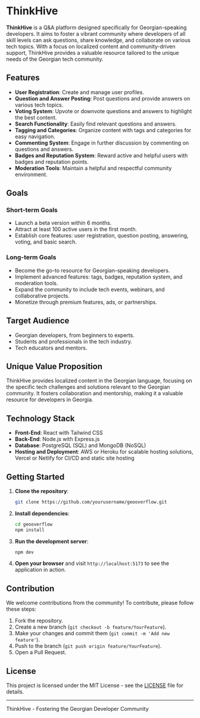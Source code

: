# ThinkHive

**ThinkHive** is a Q&A platform designed specifically for Georgian-speaking developers. It aims to foster a vibrant community where developers of all skill levels can ask questions, share knowledge, and collaborate on various tech topics. With a focus on localized content and community-driven support, ThinkHive provides a valuable resource tailored to the unique needs of the Georgian tech community.

## Features

- **User Registration**: Create and manage user profiles.
- **Question and Answer Posting**: Post questions and provide answers on various tech topics.
- **Voting System**: Upvote or downvote questions and answers to highlight the best content.
- **Search Functionality**: Easily find relevant questions and answers.
- **Tagging and Categories**: Organize content with tags and categories for easy navigation.
- **Commenting System**: Engage in further discussion by commenting on questions and answers.
- **Badges and Reputation System**: Reward active and helpful users with badges and reputation points.
- **Moderation Tools**: Maintain a helpful and respectful community environment.

## Goals

### Short-term Goals
- Launch a beta version within 6 months.
- Attract at least 100 active users in the first month.
- Establish core features: user registration, question posting, answering, voting, and basic search.

### Long-term Goals
- Become the go-to resource for Georgian-speaking developers.
- Implement advanced features: tags, badges, reputation system, and moderation tools.
- Expand the community to include tech events, webinars, and collaborative projects.
- Monetize through premium features, ads, or partnerships.

## Target Audience

- Georgian developers, from beginners to experts.
- Students and professionals in the tech industry.
- Tech educators and mentors.

## Unique Value Proposition

ThinkHive provides localized content in the Georgian language, focusing on the specific tech challenges and solutions relevant to the Georgian community. It fosters collaboration and mentorship, making it a valuable resource for developers in Georgia.

## Technology Stack

- **Front-End**: React with Tailwind CSS
- **Back-End**: Node.js with Express.js
- **Database**: PostgreSQL (SQL) and MongoDB (NoSQL)
- **Hosting and Deployment**: AWS or Heroku for scalable hosting solutions, Vercel or Netlify for CI/CD and static site hosting

## Getting Started

1. **Clone the repository**:
    ```bash
    git clone https://github.com/yourusername/geooverflow.git
    ```

2. **Install dependencies**:
    ```bash
    cd geooverflow
    npm install
    ```

3. **Run the development server**:
    ```bash
    npm dev
    ```

4. **Open your browser** and visit `http://localhost:5173` to see the application in action.

## Contribution

We welcome contributions from the community! To contribute, please follow these steps:

1. Fork the repository.
2. Create a new branch (`git checkout -b feature/YourFeature`).
3. Make your changes and commit them (`git commit -m 'Add new feature'`).
4. Push to the branch (`git push origin feature/YourFeature`).
5. Open a Pull Request.

## License

This project is licensed under the MIT License - see the [LICENSE](LICENSE) file for details.

---

ThinkHive - Fostering the Georgian Developer Community
